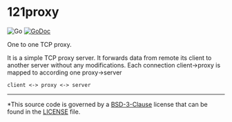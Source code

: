 # 121proxy

![Go](https://github.com/z0rr0/121proxy/workflows/Go/badge.svg)
[![GoDoc](https://godoc.org/github.com/z0rr0/121proxy/proxy?status.svg)](https://godoc.org/github.com/z0rr0/121proxy/proxy)

One to one TCP proxy.

It is a simple TCP proxy server. It forwards data from remote its client to another server without any modifications. Each connection client->proxy is mapped to according one proxy->server

```
client <-> proxy <-> server
```

---

*This source code is governed by a [BSD-3-Clause](http://opensource.org/licenses/BSD-3-Clause) license that can be found in the [LICENSE](https://github.com/z0rr0/121proxy/blob/master/LICENSE) file.
